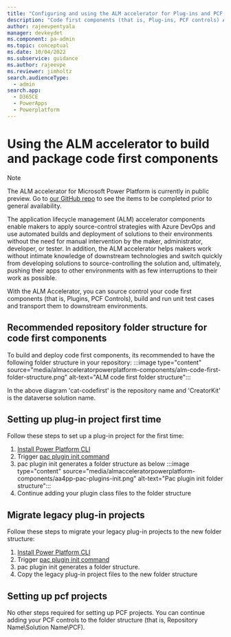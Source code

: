 ```yaml
---
title: "Configuring and using the ALM accelerator for Plug-ins and PCF | MicrosoftDocs"
description: "Code first components (that is, Plug-ins, PCF controls) ALM using ALM accelerator for Microsoft Power Platform builds code first projects in the repository and packs as solutions. This document describes how to perform code first components ALM using ALM accelerator for Microsoft Power Platform."
author: rajeevpentyala
manager: devkeydet
ms.component: pa-admin
ms.topic: conceptual
ms.date: 10/04/2022
ms.subservice: guidance
ms.author: rajeevpe
ms.reviewer: jimholtz
search.audienceType: 
  - admin
search.app: 
  - D365CE
  - PowerApps
  - Powerplatform 
---
```


# Using the ALM accelerator to build and package code first components

> [!NOTE]
> The ALM accelerator for Microsoft Power Platform is currently in public preview. Go to [our GitHub repo](https://github.com/microsoft/coe-starter-kit/blob/main/CenterofExcellenceALMAccelerator/PREVIEW.md) to see the items to be completed prior to general availability.

The application lifecycle management (ALM) accelerator components enable makers to apply source-control strategies with Azure DevOps and use automated builds and deployment of solutions to their environments without the need for manual intervention by the maker, administrator, developer, or tester. In addition, the ALM accelerator helps makers work without intimate knowledge of downstream technologies and switch quickly from developing solutions to source-controlling the solution and, ultimately, pushing their apps to other environments with as few interruptions to their work as possible.

With the ALM Accelerator, you can source control your code first components (that is, Plugins, PCF Controls), build and run unit test cases and transport them to downstream environments.

## Recommended repository folder structure for code first components

 To build and deploy code first components, its recommended to have the following folder structure in your repository:
   :::image type="content" source="media/almacceleratorpowerplatform-components/alm-code-first-folder-structure.png" alt-text="ALM code first folder structure":::

 In the above diagram 'cat-codefirst' is the repository name and 'CreatorKit' is the dataverse solution name.

## Setting up plug-in project first time

Follow these steps to set up a plug-in project for the first time:

1. [Install Power Platform CLI](/developer/cli/introduction.md)
1. Trigger [pac plugin init command](/developer/cli/reference/plugin.md)
1. pac plugin init generates a folder structure as below
   :::image type="content" source="media/almacceleratorpowerplatform-components/aa4pp-pac-plugins-init.png" alt-text="Pac plugin init folder structure":::
1. Continue adding your plugin class files to the folder structure

## Migrate legacy plug-in projects

Follow these steps to migrate your legacy plug-in projects to the new folder structure:

1. [Install Power Platform CLI](/developer/cli/introduction.md)
1. Trigger [pac plugin init command](/developer/cli/reference/plugin.md)
1. pac plugin init generates a folder structure.
1. Copy the legacy plug-in project files to the new folder structure

## Setting up pcf projects

No other steps required for setting up PCF projects. You can continue adding your PCF controls to the folder structure (that is, Repository Name\Solution Name\PCF).
